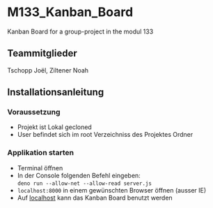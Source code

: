 # M133_Kanban_Board
Kanban Board for a group-project in the modul 133

## Teammitglieder

Tschopp Joël, Ziltener Noah

## Installationsanleitung

### Voraussetzung

* Projekt ist Lokal gecloned
* User befindet sich im root Verzeichniss des Projektes Ordner

### Applikation starten

* Terminal öffnen
* In der Console folgenden Befehl eingeben:  
``` deno run --allow-net --allow-read server.js ```
* ``` localhost:8000 ``` in einem gewünschten Browser öffnen (ausser IE)
* Auf [localhost](localhost:8000) kann das Kanban Board benutzt werden 
